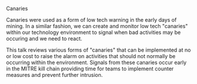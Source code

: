 Canaries

Canaries were used as a form of low tech warning in the early days of mining. In a similar fashion, we can create and monitor low tech "canaries" within our technology environment to signal when bad activities may be occuring and we need to react. 

This talk reviews various forms of "canaries" that can be implemented at no or low cost to raise the alarm on activities that should not normally be occurring within the environment. Signals from these canaries occur early in the MITRE kill chain providing time for teams to implement counter measures and prevent further intrusion. 